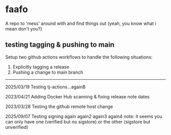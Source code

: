 # faafo
A repo to 'mess' around with and find things out (yeah, you know what i mean don't you?)

## testing tagging & pushing to main
Setup two github actions workflows to handle the following situations:

1. Explicitly tagging a release
2. Pushing a change to main branch

***
2025/03/19
Testing tj-actions...againB

2023/04/21
Adding Docker Hub scanning & fixing release note dates

2023/03/28
Testing the github remote host change

2025/09/07
Testing signing
again
again2
again3
again4
note: it seems you can only have one (verified but no sigstore) or the other (sigstore but unverified)
